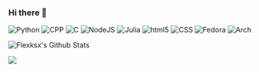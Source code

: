 ### Hi there 👋

<p>
  <img alt="Python" src="https://img.shields.io/badge/Python-3776AB?style=for-the-badge&logo=python&logoColor=white" />
  <img alt="CPP" src="https://img.shields.io/badge/C%2B%2B-00599C?style=for-the-badge&logo=c%2B%2B&logoColor=white" />
  <img alt="C" src="https://img.shields.io/badge/C-00599C?style=for-the-badge&logo=c&logoColor=white" />
<!--   <img alt="Java" src="https://img.shields.io/badge/java-%23ED8B00.svg?style=for-the-badge&logo=java&logoColor=white" /> -->
  <img alt="NodeJS" src="https://img.shields.io/badge/node.js-6DA55F?style=for-the-badge&logo=node.js&logoColor=white"/>
  <img alt="Julia" src="https://img.shields.io/badge/-Julia-9558B2?style=for-the-badge&logo=julia&logoColor=white"/>
  <img alt="html5" src="https://img.shields.io/badge/HTML5-E34F26?style=for-the-badge&logo=html5&logoColor=white" />
  <img alt="CSS" src="https://img.shields.io/badge/css3-%231572B6.svg?style=for-the-badge&logo=css3&logoColor=white"/>
  <img alt="Fedora" src="https://img.shields.io/badge/Fedora-294172?style=for-the-badge&logo=fedora&logoColor=white"/>
  <img alt="Arch" src="https://img.shields.io/badge/Arch_Linux-1793D1?style=for-the-badge&logo=arch-linux&logoColor=white">
</p>

![Flexksx's Github Stats](https://github-readme-stats.vercel.app/api?username=flexksx&count_private=true&show_icons=true)

<p>
  <img src="https://pic.rutubelist.ru/user/52/8d/528d670a41eeabe1b22a9f0c60b7f67e.jpg" />
</p>
